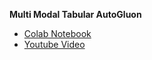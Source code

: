 **Multi Modal Tabular AutoGluon**
- [Colab Notebook](https://colab.research.google.com/drive/1WKtTDAVgE7P1cls8dGXru9Nq03LfleHz?usp=sharing)
- [Youtube Video](https://youtu.be/bsIHQLJlufQ)
